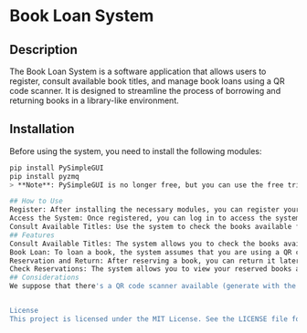 
# Book Loan System

## Description

The Book Loan System is a software application that allows users to register, consult available book titles, and manage book loans using a QR code scanner. It is designed to streamline the process of borrowing and returning books in a library-like environment.

## Installation

Before using the system, you need to install the following modules:

```bash
pip install PySimpleGUI
pip install pyzmq
> **Note**: PySimpleGUI is no longer free, but you can use the free trial for 30 days.

## How to Use
Register: After installing the necessary modules, you can register yourself in the system.
Access the System: Once registered, you can log in to access the system.
Consult Available Titles: Use the system to check the books available for loan.
## Features
Consult Available Titles: The system allows you to check the books available for loan.
Book Loan: To loan a book, the system assumes that you are using a QR code scanner as a peripheral (as if you were at the library with your chosen book) and randomly selects a book for you.
Reservation and Return: After reserving a book, you can return it later.
Check Reservations: The system allows you to view your reserved books and any debts for overdue books.
## Considerations
We suppose that there's a QR code scanner available (generate with the periferic fonction) that will indicate the book that the you want to loan for the loan functionality to work properly.


License
This project is licensed under the MIT License. See the LICENSE file for more details.
